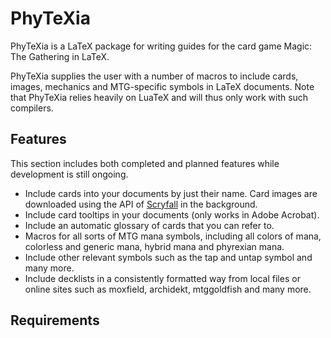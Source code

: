 # PhyTeXia

PhyTeXia is a LaTeX package for writing guides for the card game Magic: The Gathering in LaTeX.

PhyTeXia supplies the user with a number of macros to include cards, images, mechanics and MTG-specific symbols in LaTeX documents.
Note that PhyTeXia relies heavily on LuaTeX and will thus only work with such compilers.

## Features
This section includes both completed and planned features while development is still ongoing.
- Include cards into your documents by just their name. Card images are downloaded using the API of [Scryfall](scyfall.com) in the background.
- Include card tooltips in your documents (only works in Adobe Acrobat).
- Include an automatic glossary of cards that you can refer to.
- Macros for all sorts of MTG mana symbols, including all colors of mana, colorless and generic mana, hybrid mana and phyrexian mana.
- Include other relevant symbols such as the tap and untap symbol and many more.
- Include decklists in a consistently formatted way from local files or online sites such as moxfield, archidekt, mtggoldfish and many more.

## Requirements

